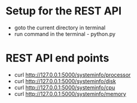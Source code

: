 #	Setup for the REST API
*	goto the current directory in terminal
*	run command in the terminal - python.py

#	REST API end points
*	curl http://127.0.0.1:5000/systeminfo/processor
*	curl http://127.0.0.1:5000/systeminfo/disk
*	curl http://127.0.0.1:5000/systeminfo/cpu
*	curl http://127.0.0.1:5000/systeminfo/memory
